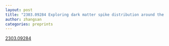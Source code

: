 ```yaml
---
layout: post
title: "2303.09284 Exploring dark matter spike distribution around the Galactic centre with stellar orbits"
author: zhangsan
categories: preprints
---
```

[2303.09284][2303.09284]

[2303.09284]: https://arxiv.org/abs/2303.09284

